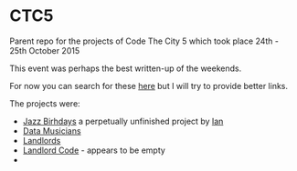 # CTC5
Parent repo for the projects of Code The City 5 which took place 24th - 25th October 2015

This event was perhaps the best written-up of the weekends. 

For now you can search for these [here](http://codethecity.org/2015/10/) but I will try to provide better links. 

The projects were:

* [Jazz Birhdays](https://github.com/CodeTheCity/jazz_birthdays) a perpetually unfinished project by [Ian](https://github.com/watty62)
* [Data Musicians](https://github.com/CodeTheCity/data-musicians)
* [Landlords](https://github.com/CodeTheCity/landlords)
* [Landlord Code](https://github.com/CodeTheCity/landlord-code) - appears to be empty
* 

